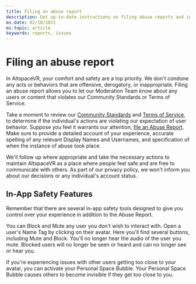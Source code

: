 ```yaml
---
title: Filing an abuse report
description: Get up-to-date instructions on filing abuse reports and in-app safety features for AltspaceVR.
ms.date: 02/10/2021
ms.topic: article
keywords: reports, issues
---
```


# Filing an abuse report

In AltspaceVR, your comfort and safety are a top priority. We don't condone any acts or behaviors that are offensive, derogatory, or inappropriate. Filing an abuse report allows you to let our Moderation Team know about any users or content that violates our Community Standards or Terms of Service.

Take a moment to review our [Community Standards](community-standards.md) and [Terms of Service](https://altvr.com/terms-of-service/#:~:text=1%20Consideration.%20AltVR%20currently%20provides%20free%20access%20to,...%205%20Eligibility.%20...%206%20Additional%20Terms.%20), to determine if the individual's actions are violating our expectation of user behavior. Suppose you feel it warrants our attention, [file an Abuse Report](https://altvr.com/support). Make sure to provide a detailed account of your experience, accurate spelling of any relevant Display Names and Usernames, and specification of when the instance of abuse took place. 

We'll follow up where appropriate and take the necessary actions to maintain AltspaceVR as a place where people feel safe and are free to communicate with others. As part of our privacy policy, we won't inform you about our decisions or any individual's account status.

## In-App Safety Features

Remember that there are several in-app safety tools designed to give you control over your experience in addition to the Abuse Report. 

You can Block and Mute any user you don't wish to interact with. Open a user's Name Tag by clicking on their avatar. Here you'll find several buttons, including Mute and Block. You'll no longer hear the audio of the user you mute. Blocked users will no longer be seen or heard and can no longer see or hear you. 

If you're experiencing issues with other users getting too close to your avatar, you can activate your Personal Space Bubble. Your Personal Space Bubble causes others to become invisible if they get too close to you. 